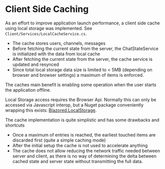 # Client Side Caching
As an effort to improve application launch performance, a client side cache using local storage was implemented. See `Client/Services/LocalCacheService.cs`.

* The cache stores users, channels, messages
* Before fetching the current state from the server, the ChatStateService is initialized with the data from local cache
* After fetching the current state from the server, the cache service is updated and resynced
* Since total local storage data size is limited to < 5MB (depending on browser and browser settings) a maximum of items is enforced.

The caches main benefit is enabling some operation when the user starts the application offline.

Local Storage access requires the Browser Api. Normally this can only be accessed via Javascript interop, but a Nuget package conveniently wrapping this exists: [Blazored.LocalStorage](https://www.nuget.org/packages/Blazored.LocalStorage/).

The cache implementation is quite simplistic and has some drawbacks and shortcuts

* Once a maximum of entries is reached, the earliest touched items are discarded first (quite a simple caching mode)
* After the initial setup the cache is not used to accelerate anything
* The cache does not allow reducing the network traffic needed between server and client, as there is no way of determining the delta between cached state and server state without transmitting the full data.